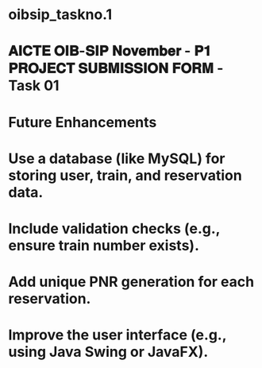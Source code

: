 # oibsip_taskno.1
# 𝐀𝐈𝐂𝐓𝐄 𝐎𝐈𝐁-𝐒𝐈𝐏 𝐍𝐨𝐯𝐞𝐦𝐛𝐞𝐫 - 𝐏𝟏 𝐏𝐑𝐎𝐉𝐄𝐂𝐓 𝐒𝐔𝐁𝐌𝐈𝐒𝐒𝐈𝐎𝐍 𝐅𝐎𝐑𝐌 - Task 01










# Future Enhancements
#  Use a database (like MySQL) for storing user, train, and reservation data.
#  Include validation checks (e.g., ensure train number exists).
#  Add unique PNR generation for each reservation.
#  Improve the user interface (e.g., using Java Swing or JavaFX).
